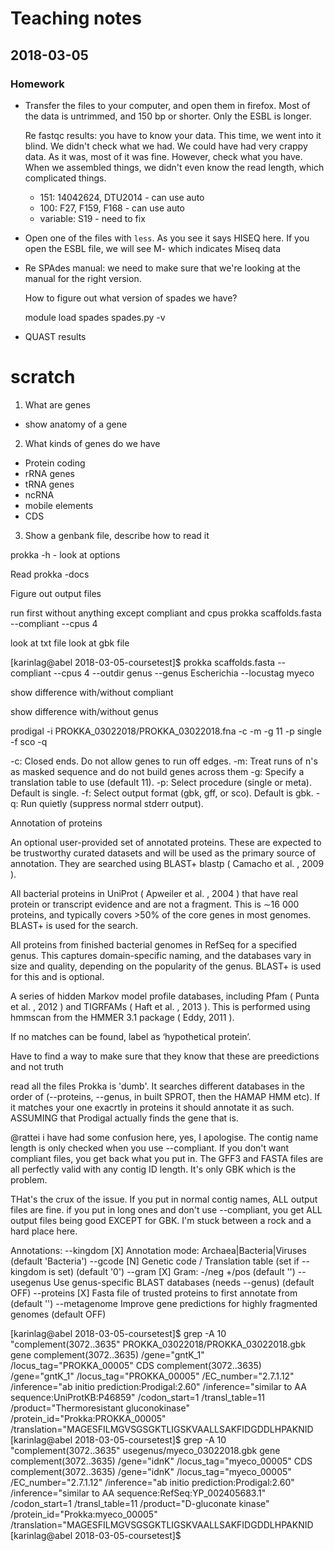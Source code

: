 # Teaching notes

## 2018-03-05

### Homework

* Transfer the files to your computer, and open them in firefox. Most 
  of the data is untrimmed, and 150 bp or shorter. Only the ESBL is longer.
    
  Re fastqc results: you have to know your data. This time, we went into 
  it blind. We didn't check what we had. We could have had very crappy
  data. As it was, most of it was fine. However, check what you have.
  When we assembled things, we didn't even know the read length, which
  complicated things.
    
    * 151: 14042624, DTU2014 - can use auto
    * 100: F27, F159, F168 - can use auto
    * variable: S19 - need to fix
    
* Open one of the files with `less`. As you see it says HISEQ here.
    If you open the ESBL file, we will see M- which indicates Miseq data
    
* Re SPAdes manual: we need to make sure that we're looking at the manual
  for the right version.
    
  How to figure out what version of spades we have? 
    
  module load spades
  spades.py -v 
  
* QUAST results 


# scratch








1. What are genes
  * show anatomy of a gene
2. What kinds of genes do we have
  * Protein coding
  * rRNA genes
  * tRNA genes
  * ncRNA
  * mobile elements
  * CDS
3. Show a genbank file, describe how to read it

prokka -h - look at options

Read prokka -docs

Figure out output files

run first without anything except compliant and cpus
prokka scaffolds.fasta --compliant --cpus 4

look at txt file
look at gbk file

[karinlag@abel 2018-03-05-coursetest]$ prokka scaffolds.fasta --compliant --cpus 4 --outdir genus --genus Escherichia --locustag myeco


show difference with/without compliant

show difference with/without genus


prodigal -i PROKKA_03022018/PROKKA_03022018.fna -c -m -g 11 -p single -f sco -q

 -c:  Closed ends.  Do not allow genes to run off edges.
 -m:  Treat runs of n's as masked sequence and do not build genes across them
 -g:  Specify a translation table to use (default 11).
 -p:  Select procedure (single or meta).  Default is single.
 -f:  Select output format (gbk, gff, or sco).  Default is gbk.
 -q:  Run quietly (suppress normal stderr output).

Annotation of proteins

An optional user-provided set of annotated proteins. These are expected to be trustworthy curated datasets and will be used as the primary source of annotation. They are searched using BLAST+ blastp ( Camacho et al. , 2009 ).

All bacterial proteins in UniProt ( Apweiler et al. , 2004 ) that have real protein or transcript evidence and are not a fragment. This is ∼16 000 proteins, and typically covers >50% of the core genes in most genomes. BLAST+ is used for the search.

All proteins from finished bacterial genomes in RefSeq for a specified genus. This captures domain-specific naming, and the databases vary in size and quality, depending on the popularity of the genus. BLAST+ is used for this and is optional.

A series of hidden Markov model profile databases, including Pfam ( Punta et al. , 2012 ) and TIGRFAMs ( Haft et al. , 2013 ). This is performed using hmmscan from the HMMER 3.1 package ( Eddy, 2011 ).

If no matches can be found, label as ‘hypothetical protein’.

  
Have to find a way to make sure that they know that these are preedictions and not truth



read all the files
Prokka is 'dumb'. It searches different databases in the order of (--proteins, --genus, in built SPROT, then the HAMAP HMM etc). If it matches your one exacrtly in proteins it should annotate it as such.
ASSUMING that Prodigal actually finds the gene that is.

@rattei i have had some confusion here, yes, I apologise. The contig name length is only checked when you use --compliant. If you don't want compliant files, you get back what you put in. The GFF3 and FASTA files are all perfectly valid with any contig ID length. It's only GBK which is the problem.

THat's the crux of the issue. If you put in normal contig names, ALL output files are fine. if you put in long ones and don't use --compliant, you get ALL output files being good EXCEPT for GBK. I'm stuck between a rock and a hard place here.

Annotations:
  --kingdom [X]     Annotation mode: Archaea|Bacteria|Viruses (default 'Bacteria')
  --gcode [N]       Genetic code / Translation table (set if --kingdom is set) (default '0')
  --gram [X]        Gram: -/neg +/pos (default '')
  --usegenus        Use genus-specific BLAST databases (needs --genus) (default OFF)
  --proteins [X]    Fasta file of trusted proteins to first annotate from (default '')
  --metagenome      Improve gene predictions for highly fragmented genomes (default OFF)


[karinlag@abel 2018-03-05-coursetest]$ grep -A 10 "complement(3072..3635" PROKKA_03022018/PROKKA_03022018.gbk 
     gene            complement(3072..3635)
                     /gene="gntK_1"
                     /locus_tag="PROKKA_00005"
     CDS             complement(3072..3635)
                     /gene="gntK_1"
                     /locus_tag="PROKKA_00005"
                     /EC_number="2.7.1.12"
                     /inference="ab initio prediction:Prodigal:2.60"
                     /inference="similar to AA sequence:UniProtKB:P46859"
                     /codon_start=1
                     /transl_table=11
                     /product="Thermoresistant gluconokinase"
                     /protein_id="Prokka:PROKKA_00005"
                     /translation="MAGESFILMGVSGSGKTLIGSKVAALLSAKFIDGDDLHPAKNID
[karinlag@abel 2018-03-05-coursetest]$ grep -A 10 "complement(3072..3635" usegenus/myeco_03022018.gbk 
     gene            complement(3072..3635)
                     /gene="idnK"
                     /locus_tag="myeco_00005"
     CDS             complement(3072..3635)
                     /gene="idnK"
                     /locus_tag="myeco_00005"
                     /EC_number="2.7.1.12"
                     /inference="ab initio prediction:Prodigal:2.60"
                     /inference="similar to AA sequence:RefSeq:YP_002405683.1"
                     /codon_start=1
                     /transl_table=11
                     /product="D-gluconate kinase"
                     /protein_id="Prokka:myeco_00005"
                     /translation="MAGESFILMGVSGSGKTLIGSKVAALLSAKFIDGDDLHPAKNID
[karinlag@abel 2018-03-05-coursetest]$ 


    
    